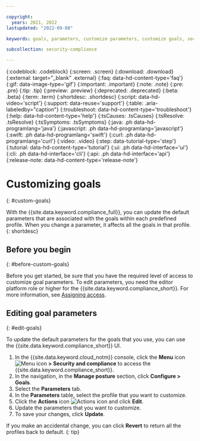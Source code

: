 ```yaml
---

copyright:
  years: 2021, 2022
lastupdated: "2022-09-08"

keywords: goals, parameters, customize parameters, customize goals, security and compliance,

subcollection: security-compliance

---
```


{:codeblock: .codeblock}
{:screen: .screen}
{:download: .download}
{:external: target="_blank" .external}
{:faq: data-hd-content-type='faq'}
{:gif: data-image-type='gif'}
{:important: .important}
{:note: .note}
{:pre: .pre}
{:tip: .tip}
{:preview: .preview}
{:deprecated: .deprecated}
{:beta: .beta}
{:term: .term}
{:shortdesc: .shortdesc}
{:script: data-hd-video='script'}
{:support: data-reuse='support'}
{:table: .aria-labeledby="caption"}
{:troubleshoot: data-hd-content-type='troubleshoot'}
{:help: data-hd-content-type='help'}
{:tsCauses: .tsCauses}
{:tsResolve: .tsResolve}
{:tsSymptoms: .tsSymptoms}
{:java: .ph data-hd-programlang='java'}
{:javascript: .ph data-hd-programlang='javascript'}
{:swift: .ph data-hd-programlang='swift'}
{:curl: .ph data-hd-programlang='curl'}
{:video: .video}
{:step: data-tutorial-type='step'}
{:tutorial: data-hd-content-type='tutorial'}
{:ui: .ph data-hd-interface='ui'}
{:cli: .ph data-hd-interface='cli'}
{:api: .ph data-hd-interface='api'}
{:release-note: data-hd-content-type='release-note'}

# Customizing goals
{: #custom-goals}

With the {{site.data.keyword.compliance_full}}, you can update the default parameters that are associated with the goals within each predefined profile. When you change a parameter, it affects all the goals in that profile.
{: shortdesc}


## Before you begin
{: #before-custom-goals}

Before you get started, be sure that you have the required level of access to customize goal parameters. To edit parameters, you need the editor platform role or higher for the {{site.data.keyword.compliance_short}}. For more information, see [Assigning access](/docs/security-compliance?topic=security-compliance-access-management).



## Editing goal parameters
{: #edit-goals}

To update the default parameters for the goals that you use, you can use the {{site.data.keyword.compliance_short}} UI.

1. In the {{site.data.keyword.cloud_notm}} console, click the **Menu** icon ![Menu icon](../icons/icon_hamburger.svg) **> Security and compliance** to access the {{site.data.keyword.compliance_short}}.
2. In the navigation, in the **Manage posture** section, click **Configure > Goals**.
3. Select the **Parameters** tab.
4. In the **Parameters** table, select the profile that you want to customize. 
5. Click the **Actions** icon ![Actions icon](../icons/actions-icon-vertical.svg) and click **Edit**.
6. Update the parameters that you want to customize.
7. To save your changes, click **Update**.

If you make an accidental change, you can click **Revert** to return all the profiles back to default.
{: tip}







